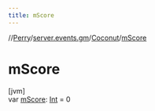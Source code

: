 ```yaml
---
title: mScore
---
```

//[Perry](../../../index.html)/[server.events.gm](../index.html)/[Coconut](index.html)/[mScore](m-score.html)



# mScore



[jvm]\
var [mScore](m-score.html): [Int](https://kotlinlang.org/api/latest/jvm/stdlib/kotlin/-int/index.html) = 0




